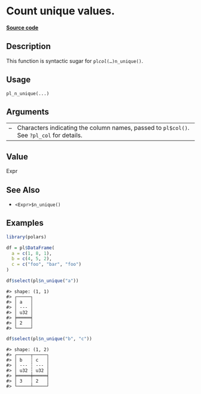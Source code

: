 

# Count unique values.

[**Source code**](https://github.com/pola-rs/r-polars/tree/main/R/functions__lazy.R#L360)

## Description

This function is syntactic sugar for <code>pl$col(…)$n_unique()</code>.

## Usage

<pre><code class='language-R'>pl_n_unique(...)
</code></pre>

## Arguments

<table>
<tr>
<td style="white-space: nowrap; font-family: monospace; vertical-align: top">
<code id="pl_n_unique_:_...">…</code>
</td>
<td>
Characters indicating the column names, passed to <code>pl$col()</code>.
See <code>?pl_col</code> for details.
</td>
</tr>
</table>

## Value

Expr

## See Also

<ul>
<li>

<code>\<Expr\>$n_unique()</code>

</li>
</ul>

## Examples

``` r
library(polars)

df = pl$DataFrame(
  a = c(1, 8, 1),
  b = c(4, 5, 2),
  c = c("foo", "bar", "foo")
)

df$select(pl$n_unique("a"))
```

    #> shape: (1, 1)
    #> ┌─────┐
    #> │ a   │
    #> │ --- │
    #> │ u32 │
    #> ╞═════╡
    #> │ 2   │
    #> └─────┘

``` r
df$select(pl$n_unique("b", "c"))
```

    #> shape: (1, 2)
    #> ┌─────┬─────┐
    #> │ b   ┆ c   │
    #> │ --- ┆ --- │
    #> │ u32 ┆ u32 │
    #> ╞═════╪═════╡
    #> │ 3   ┆ 2   │
    #> └─────┴─────┘
